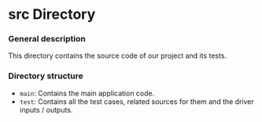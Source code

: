 # src Directory

### General description
This directory contains the source code
of our project and its tests.
### Directory structure
- `main`: Contains the main application code.
- `test`: Contains all the test cases, related sources for them and the driver inputs / outputs.
